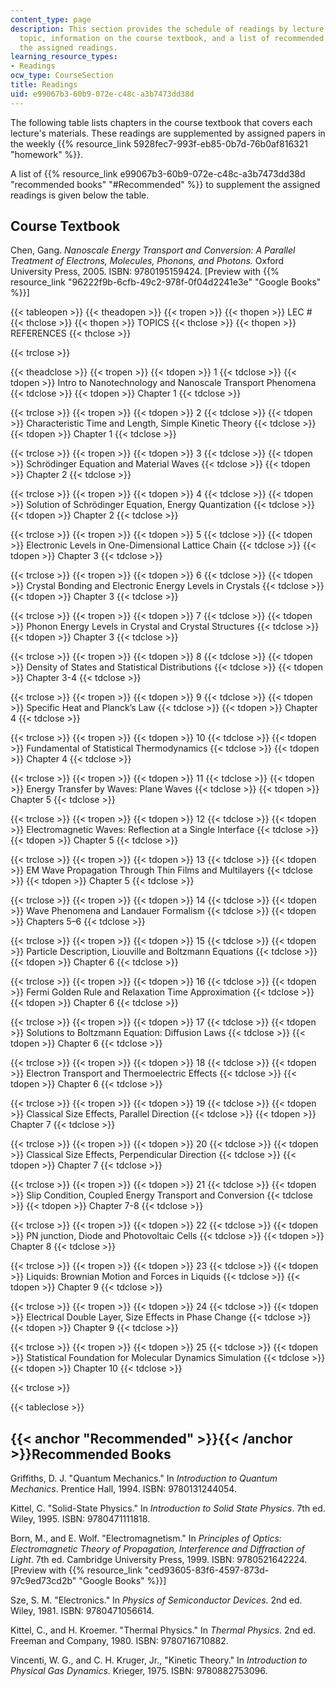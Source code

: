 ```yaml
---
content_type: page
description: This section provides the schedule of readings by lecture session and
  topic, information on the course textbook, and a list of recommended books to supplement
  the assigned readings.
learning_resource_types:
- Readings
ocw_type: CourseSection
title: Readings
uid: e99067b3-60b9-072e-c48c-a3b7473dd38d
---
```


The following table lists chapters in the course textbook that covers each lecture's materials. These readings are supplemented by assigned papers in the weekly {{% resource_link 5928fec7-993f-eb85-0b7d-76b0af816321 "homework" %}}.

A list of {{% resource_link e99067b3-60b9-072e-c48c-a3b7473dd38d "recommended books" "#Recommended" %}} to supplement the assigned readings is given below the table.

Course Textbook
---------------

Chen, Gang. _Nanoscale Energy Transport and Conversion: A Parallel Treatment of Electrons, Molecules, Phonons, and Photons._ Oxford University Press, 2005. ISBN: 9780195159424. \[Preview with {{% resource_link "96222f9b-6cfb-49c2-978f-0f04d2241e3e" "Google Books" %}}\]

{{< tableopen >}}
{{< theadopen >}}
{{< tropen >}}
{{< thopen >}}
LEC #
{{< thclose >}}
{{< thopen >}}
TOPICS
{{< thclose >}}
{{< thopen >}}
REFERENCES
{{< thclose >}}

{{< trclose >}}

{{< theadclose >}}
{{< tropen >}}
{{< tdopen >}}
1
{{< tdclose >}}
{{< tdopen >}}
Intro to Nanotechnology and Nanoscale Transport Phenomena
{{< tdclose >}}
{{< tdopen >}}
Chapter 1
{{< tdclose >}}

{{< trclose >}}
{{< tropen >}}
{{< tdopen >}}
2
{{< tdclose >}}
{{< tdopen >}}
Characteristic Time and Length, Simple Kinetic Theory
{{< tdclose >}}
{{< tdopen >}}
Chapter 1
{{< tdclose >}}

{{< trclose >}}
{{< tropen >}}
{{< tdopen >}}
3
{{< tdclose >}}
{{< tdopen >}}
Schrödinger Equation and Material Waves
{{< tdclose >}}
{{< tdopen >}}
Chapter 2
{{< tdclose >}}

{{< trclose >}}
{{< tropen >}}
{{< tdopen >}}
4
{{< tdclose >}}
{{< tdopen >}}
Solution of Schrödinger Equation, Energy Quantization
{{< tdclose >}}
{{< tdopen >}}
Chapter 2
{{< tdclose >}}

{{< trclose >}}
{{< tropen >}}
{{< tdopen >}}
5
{{< tdclose >}}
{{< tdopen >}}
Electronic Levels in One-Dimensional Lattice Chain
{{< tdclose >}}
{{< tdopen >}}
Chapter 3
{{< tdclose >}}

{{< trclose >}}
{{< tropen >}}
{{< tdopen >}}
6
{{< tdclose >}}
{{< tdopen >}}
Crystal Bonding and Electronic Energy Levels in Crystals
{{< tdclose >}}
{{< tdopen >}}
Chapter 3
{{< tdclose >}}

{{< trclose >}}
{{< tropen >}}
{{< tdopen >}}
7
{{< tdclose >}}
{{< tdopen >}}
Phonon Energy Levels in Crystal and Crystal Structures
{{< tdclose >}}
{{< tdopen >}}
Chapter 3
{{< tdclose >}}

{{< trclose >}}
{{< tropen >}}
{{< tdopen >}}
8
{{< tdclose >}}
{{< tdopen >}}
Density of States and Statistical Distributions
{{< tdclose >}}
{{< tdopen >}}
Chapter 3-4
{{< tdclose >}}

{{< trclose >}}
{{< tropen >}}
{{< tdopen >}}
9
{{< tdclose >}}
{{< tdopen >}}
Specific Heat and Planck’s Law
{{< tdclose >}}
{{< tdopen >}}
Chapter 4
{{< tdclose >}}

{{< trclose >}}
{{< tropen >}}
{{< tdopen >}}
10
{{< tdclose >}}
{{< tdopen >}}
Fundamental of Statistical Thermodynamics
{{< tdclose >}}
{{< tdopen >}}
Chapter 4
{{< tdclose >}}

{{< trclose >}}
{{< tropen >}}
{{< tdopen >}}
11
{{< tdclose >}}
{{< tdopen >}}
Energy Transfer by Waves: Plane Waves
{{< tdclose >}}
{{< tdopen >}}
Chapter 5
{{< tdclose >}}

{{< trclose >}}
{{< tropen >}}
{{< tdopen >}}
12
{{< tdclose >}}
{{< tdopen >}}
Electromagnetic Waves: Reflection at a Single Interface
{{< tdclose >}}
{{< tdopen >}}
Chapter 5
{{< tdclose >}}

{{< trclose >}}
{{< tropen >}}
{{< tdopen >}}
13
{{< tdclose >}}
{{< tdopen >}}
EM Wave Propagation Through Thin Films and Multilayers
{{< tdclose >}}
{{< tdopen >}}
Chapter 5
{{< tdclose >}}

{{< trclose >}}
{{< tropen >}}
{{< tdopen >}}
14
{{< tdclose >}}
{{< tdopen >}}
Wave Phenomena and Landauer Formalism
{{< tdclose >}}
{{< tdopen >}}
Chapters 5–6
{{< tdclose >}}

{{< trclose >}}
{{< tropen >}}
{{< tdopen >}}
15
{{< tdclose >}}
{{< tdopen >}}
Particle Description, Liouville and Boltzmann Equations
{{< tdclose >}}
{{< tdopen >}}
Chapter 6
{{< tdclose >}}

{{< trclose >}}
{{< tropen >}}
{{< tdopen >}}
16
{{< tdclose >}}
{{< tdopen >}}
Fermi Golden Rule and Relaxation Time Approximation
{{< tdclose >}}
{{< tdopen >}}
Chapter 6
{{< tdclose >}}

{{< trclose >}}
{{< tropen >}}
{{< tdopen >}}
17
{{< tdclose >}}
{{< tdopen >}}
Solutions to Boltzmann Equation: Diffusion Laws
{{< tdclose >}}
{{< tdopen >}}
Chapter 6
{{< tdclose >}}

{{< trclose >}}
{{< tropen >}}
{{< tdopen >}}
18
{{< tdclose >}}
{{< tdopen >}}
Electron Transport and Thermoelectric Effects
{{< tdclose >}}
{{< tdopen >}}
Chapter 6
{{< tdclose >}}

{{< trclose >}}
{{< tropen >}}
{{< tdopen >}}
19
{{< tdclose >}}
{{< tdopen >}}
Classical Size Effects, Parallel Direction
{{< tdclose >}}
{{< tdopen >}}
Chapter 7
{{< tdclose >}}

{{< trclose >}}
{{< tropen >}}
{{< tdopen >}}
20
{{< tdclose >}}
{{< tdopen >}}
Classical Size Effects, Perpendicular Direction
{{< tdclose >}}
{{< tdopen >}}
Chapter 7
{{< tdclose >}}

{{< trclose >}}
{{< tropen >}}
{{< tdopen >}}
21
{{< tdclose >}}
{{< tdopen >}}
Slip Condition, Coupled Energy Transport and Conversion
{{< tdclose >}}
{{< tdopen >}}
Chapter 7-8
{{< tdclose >}}

{{< trclose >}}
{{< tropen >}}
{{< tdopen >}}
22
{{< tdclose >}}
{{< tdopen >}}
PN junction, Diode and Photovoltaic Cells
{{< tdclose >}}
{{< tdopen >}}
Chapter 8
{{< tdclose >}}

{{< trclose >}}
{{< tropen >}}
{{< tdopen >}}
23
{{< tdclose >}}
{{< tdopen >}}
Liquids: Brownian Motion and Forces in Liquids
{{< tdclose >}}
{{< tdopen >}}
Chapter 9
{{< tdclose >}}

{{< trclose >}}
{{< tropen >}}
{{< tdopen >}}
24
{{< tdclose >}}
{{< tdopen >}}
Electrical Double Layer, Size Effects in Phase Change
{{< tdclose >}}
{{< tdopen >}}
Chapter 9
{{< tdclose >}}

{{< trclose >}}
{{< tropen >}}
{{< tdopen >}}
25
{{< tdclose >}}
{{< tdopen >}}
Statistical Foundation for Molecular Dynamics Simulation
{{< tdclose >}}
{{< tdopen >}}
Chapter 10
{{< tdclose >}}

{{< trclose >}}

{{< tableclose >}}

{{< anchor "Recommended" >}}{{< /anchor >}}Recommended Books
------------------------------------------------------------

Griffiths, D. J. "Quantum Mechanics." In _Introduction to Quantum Mechanics_. Prentice Hall, 1994. ISBN: 9780131244054.

Kittel, C. "Solid-State Physics." In _Introduction to Solid State Physics_. 7th ed. Wiley, 1995. ISBN: 9780471111818.

Born, M., and E. Wolf. "Electromagnetism." In _Principles of Optics: Electromagnetic Theory of Propagation, Interference and Diffraction of Light_. 7th ed. Cambridge University Press, 1999. ISBN: 9780521642224. \[Preview with {{% resource_link "ced93605-83f6-4597-873d-97c9ed73cd2b" "Google Books" %}}\]

Sze, S. M. "Electronics." In _Physics of Semiconductor Devices_. 2nd ed. Wiley, 1981. ISBN: 9780471056614.

Kittel, C., and H. Kroemer. "Thermal Physics." In _Thermal Physics_. 2nd ed. Freeman and Company, 1980. ISBN: 9780716710882.

Vincenti, W. G., and C. H. Kruger, Jr., "Kinetic Theory." In _Introduction to Physical Gas Dynamics_. Krieger, 1975. ISBN: 9780882753096.